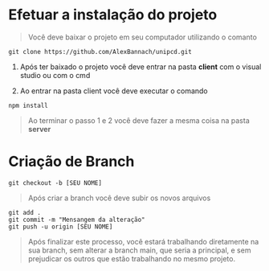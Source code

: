 # Efetuar a instalação do projeto

> Você deve baixar o projeto em seu computador utilizando o comanto

```
git clone https://github.com/AlexBannach/unipcd.git
```

1. Após ter baixado o projeto você deve entrar na pasta **client** com o visual studio ou com o cmd

2. Ao entrar na pasta client você deve executar o comando

```
npm install
```

> Ao terminar o passo 1 e 2 você deve fazer a mesma coisa na pasta **server**

# Criação de Branch

```
git checkout -b [SEU NOME]
```

> Após criar a branch você deve subir os novos arquivos

```
git add .
git commit -m "Mensangem da alteração"
git push -u origin [SEU NOME]
```

> Após finalizar este processo, você estará trabalhando diretamente na sua branch, sem alterar a branch main, que seria a principal, e sem prejudicar os outros que estão trabalhando no mesmo projeto.
